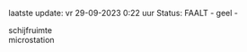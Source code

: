laatste update: 
vr 29-09-2023  0:22   uur 
Status: FAALT - geel - 
<div class="service Y">schijfruimte</div><div class="service Y">microstation</div>